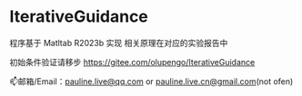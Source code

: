 # IterativeGuidance

程序基于 Matltab R2023b 实现
相关原理在对应的实验报告中

初始条件验证请移步
https://gitee.com/olupengo/IterativeGuidance

📫邮箱/Email：pauline.live@qq.com or pauline.live.cn@gmail.com(not ofen)
